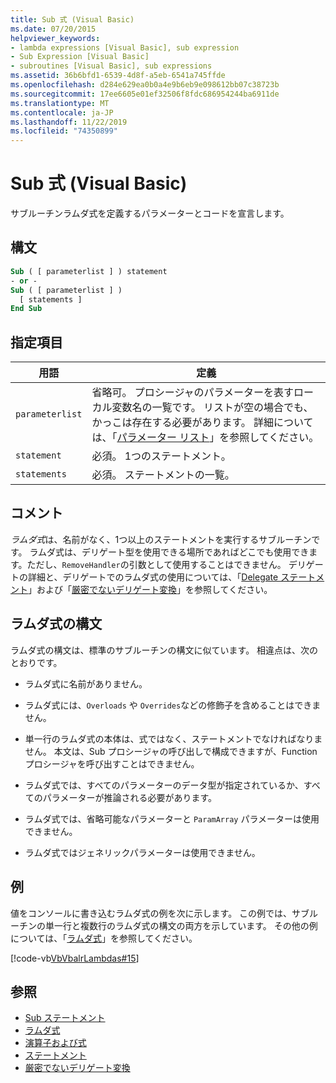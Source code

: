 ```yaml
---
title: Sub 式 (Visual Basic)
ms.date: 07/20/2015
helpviewer_keywords:
- lambda expressions [Visual Basic], sub expression
- Sub Expression [Visual Basic]
- subroutines [Visual Basic], sub expressions
ms.assetid: 36b6bfd1-6539-4d8f-a5eb-6541a745ffde
ms.openlocfilehash: d284e629ea0b0a4e9b6eb9e098612bb07c38723b
ms.sourcegitcommit: 17ee6605e01ef32506f8fdc686954244ba6911de
ms.translationtype: MT
ms.contentlocale: ja-JP
ms.lasthandoff: 11/22/2019
ms.locfileid: "74350899"
---
```

# <a name="sub-expression-visual-basic"></a>Sub 式 (Visual Basic)
サブルーチンラムダ式を定義するパラメーターとコードを宣言します。  
  
## <a name="syntax"></a>構文  
  
```vb  
Sub ( [ parameterlist ] ) statement  
- or -  
Sub ( [ parameterlist ] )  
  [ statements ]  
End Sub  
```  
  
## <a name="parts"></a>指定項目  
  
|用語|定義|  
|---|---|  
|`parameterlist`|省略可。 プロシージャのパラメーターを表すローカル変数名の一覧です。 リストが空の場合でも、かっこは存在する必要があります。 詳細については、「[パラメーター リスト](../../../visual-basic/language-reference/statements/parameter-list.md)」を参照してください。|  
|`statement`|必須。 1つのステートメント。|  
|`statements`|必須。 ステートメントの一覧。|  
  
## <a name="remarks"></a>コメント  
 *ラムダ式*は、名前がなく、1つ以上のステートメントを実行するサブルーチンです。 ラムダ式は、デリゲート型を使用できる場所であればどこでも使用できます。ただし、`RemoveHandler`の引数として使用することはできません。 デリゲートの詳細と、デリゲートでのラムダ式の使用については、「[Delegate ステートメント](../../../visual-basic/language-reference/statements/delegate-statement.md)」および「[厳密でないデリゲート変換](../../../visual-basic/programming-guide/language-features/delegates/relaxed-delegate-conversion.md)」を参照してください。  
  
## <a name="lambda-expression-syntax"></a>ラムダ式の構文  
 ラムダ式の構文は、標準のサブルーチンの構文に似ています。 相違点は、次のとおりです。  
  
- ラムダ式に名前がありません。  
  
- ラムダ式には、`Overloads` や `Overrides`などの修飾子を含めることはできません。  
  
- 単一行のラムダ式の本体は、式ではなく、ステートメントでなければなりません。 本文は、Sub プロシージャの呼び出しで構成できますが、Function プロシージャを呼び出すことはできません。  
  
- ラムダ式では、すべてのパラメーターのデータ型が指定されているか、すべてのパラメーターが推論される必要があります。  
  
- ラムダ式では、省略可能なパラメーターと `ParamArray` パラメーターは使用できません。  
  
- ラムダ式ではジェネリックパラメーターは使用できません。  
  
## <a name="example"></a>例  
 値をコンソールに書き込むラムダ式の例を次に示します。 この例では、サブルーチンの単一行と複数行のラムダ式の構文の両方を示しています。 その他の例については、「[ラムダ式](../../../visual-basic/programming-guide/language-features/procedures/lambda-expressions.md)」を参照してください。  
  
 [!code-vb[VbVbalrLambdas#15](~/samples/snippets/visualbasic/VS_Snippets_VBCSharp/VbVbalrLambdas/VB/Class1.vb#15)]  
  
## <a name="see-also"></a>参照

- [Sub ステートメント](../../../visual-basic/language-reference/statements/sub-statement.md)
- [ラムダ式](../../../visual-basic/programming-guide/language-features/procedures/lambda-expressions.md)
- [演算子および式](../../../visual-basic/programming-guide/language-features/operators-and-expressions/index.md)
- [ステートメント](../../../visual-basic/programming-guide/language-features/statements.md)
- [厳密でないデリゲート変換](../../../visual-basic/programming-guide/language-features/delegates/relaxed-delegate-conversion.md)
